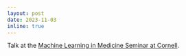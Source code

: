 ```yaml
---
layout: post
date: 2023-11-03
inline: true
---
```


Talk at the [Machine Learning in Medicine Seminar at Cornell](https://vod.video.cornell.edu/media/t/1_raw98lik).
